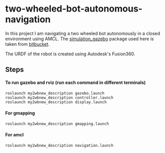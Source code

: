 # two-wheeled-bot-autonomous-navigation

In this project I am navigating a two wheeled bot autonomously in a closed environment using AMCL. The [simulation_gazebo](https://github.com/avdhootu27/two-wheeled-bot-autonomous-navigation/tree/master/simulation_gazebo) package used here is taken from [bitbucket](https://bitbucket.org/theconstructcore/simulation_gazebo/src/master/).

The URDF of the robot is created using Autodesk's Fusion360.

## Steps 
#### To run gazebo and rviz (run each command in different terminals)
```
roslaunch my2wbnew_description gazebo.launch
roslaunch my2wbnew_description controller.launch
roslaunch my2wbnew_description display.launch
```
#### For gmapping
```
roslaunch my2wbnew_description gmapping.launch
```
#### For amcl
```
roslaunch my2wbnew_description navigation.launch
```
